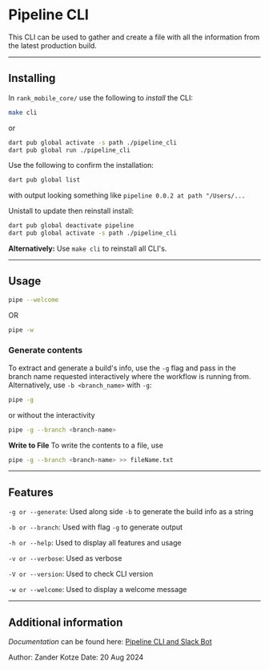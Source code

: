 # Pipeline CLI

This CLI can be used to gather and create a file with all the  information from the latest production build.

---

## Installing

In ``rank_mobile_core/`` use the following to *install* the CLI:

```bash
make cli
```

or

```sh
dart pub global activate -s path ./pipeline_cli
dart pub global run ./pipeline_cli
```

Use the following to confirm the installation:

```bash
dart pub global list  
```

with output looking something like `pipeline 0.0.2 at path "/Users/...`

Unistall to update then reinstall install:

```bash
dart pub global deactivate pipeline  
dart pub global activate -s path ./pipeline_cli
```

**Alternatively:**
Use `make cli` to reinstall all CLI's.

---

## Usage

```bash
pipe --welcome
```

OR

```bash
pipe -w
```

### Generate contents

To extract and generate a build's info, use the `-g` flag and pass in the branch name requested interactively where the workflow is running from. Alternatively, use `-b <branch_name>` with `-g`:

```sh
pipe -g
```

or without the interactivity

```sh
pipe -g --branch <branch-name>
```

**Write to File**
To write the contents to a file, use

```sh
pipe -g --branch <branch-name> >> fileName.txt
```

---

## Features

`-g or --generate`: Used along side `-b` to generate the build info as a string

`-b or --branch`: Used with flag `-g` to generate output

`-h or --help`: Used to display all features and usage

`-v or --verbose`: Used as verbose

`-V or --version`: Used to check CLI version

`-w or --welcome`: Used to display a welcome message

---

## Additional information

*Documentation* can be found here: [Pipeline CLI and Slack Bot](https://daubltd.atlassian.net/wiki/x/OACMMzI)

Author: Zander Kotze
Date: 20 Aug 2024
